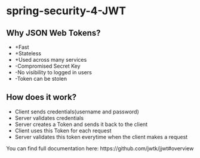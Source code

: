 # spring-security-4-JWT

<h2>Why JSON Web Tokens?</h2>
<p> 
   <ul>
     <li>+Fast</li>
     <li>+Stateless</li>
     <li>+Used across many services</li>
     <li>-Compromised Secret Key</li>
     <li>-No visibility to logged in users</li>
     <li>-Token can be stolen</li>
   </ul>
</p>

<h2>How does it work?</h2>
<p> 
   <ul>
     <li>Client sends credentials(username and password)</li>
     <li>Server validates credentials</li>
     <li>Server creates a Token and sends it back to the client</li>
     <li>Client uses this Token for each request</li>
     <li>Server validates this token everytime when the client makes a request</li>
   </ul>
   You can find full documentation here: https://github.com/jwtk/jjwt#overview
</p>
